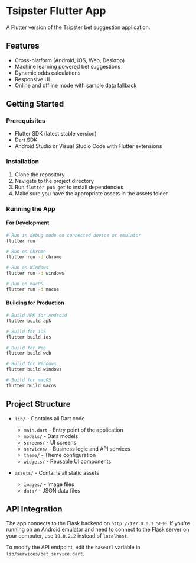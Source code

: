 # Tsipster Flutter App

A Flutter version of the Tsipster bet suggestion application.

## Features

- Cross-platform (Android, iOS, Web, Desktop)
- Machine learning powered bet suggestions
- Dynamic odds calculations
- Responsive UI
- Online and offline mode with sample data fallback

## Getting Started

### Prerequisites

- Flutter SDK (latest stable version)
- Dart SDK
- Android Studio or Visual Studio Code with Flutter extensions

### Installation

1. Clone the repository
2. Navigate to the project directory
3. Run `flutter pub get` to install dependencies
4. Make sure you have the appropriate assets in the assets folder

### Running the App

#### For Development

```bash
# Run in debug mode on connected device or emulator
flutter run

# Run on Chrome
flutter run -d chrome

# Run on Windows
flutter run -d windows

# Run on macOS
flutter run -d macos
```

#### Building for Production

```bash
# Build APK for Android
flutter build apk

# Build for iOS
flutter build ios

# Build for Web
flutter build web

# Build for Windows
flutter build windows

# Build for macOS
flutter build macos
```

## Project Structure

- `lib/` - Contains all Dart code
  - `main.dart` - Entry point of the application
  - `models/` - Data models
  - `screens/` - UI screens
  - `services/` - Business logic and API services
  - `theme/` - Theme configuration
  - `widgets/` - Reusable UI components

- `assets/` - Contains all static assets
  - `images/` - Image files
  - `data/` - JSON data files

## API Integration

The app connects to the Flask backend on `http://127.0.0.1:5000`. If you're running on an Android emulator and need to connect to the Flask server on your computer, use `10.0.2.2` instead of `localhost`.

To modify the API endpoint, edit the `baseUrl` variable in `lib/services/bet_service.dart`.
